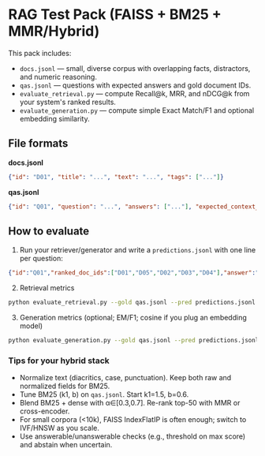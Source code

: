 
# RAG Test Pack (FAISS + BM25 + MMR/Hybrid)

This pack includes:
- `docs.jsonl` — small, diverse corpus with overlapping facts, distractors, and numeric reasoning.
- `qas.jsonl` — questions with expected answers and gold document IDs.
- `evaluate_retrieval.py` — compute Recall@k, MRR, and nDCG@k from your system's ranked results.
- `evaluate_generation.py` — compute simple Exact Match/F1 and optional embedding similarity.

## File formats

**docs.jsonl**
```json
{"id": "D01", "title": "...", "text": "...", "tags": ["..."]}
```

**qas.jsonl**
```json
{"id": "Q01", "question": "...", "answers": ["..."], "expected_context_doc_ids": ["D01","D02"], "type":"extractive"}
```

## How to evaluate

1. Run your retriever/generator and write a `predictions.jsonl` with one line per question:
```json
{"id":"Q01","ranked_doc_ids":["D01","D05","D02","D03","D04"],"answer":"25 days; up to 5 days can be carried over."}
```

2. Retrieval metrics
```bash
python evaluate_retrieval.py --gold qas.jsonl --pred predictions.jsonl --k 1 3 5
```

3. Generation metrics (optional; EM/F1; cosine if you plug an embedding model)
```bash
python evaluate_generation.py --gold qas.jsonl --pred predictions.jsonl
```

### Tips for your hybrid stack

- Normalize text (diacritics, case, punctuation). Keep both raw and normalized fields for BM25.
- Tune BM25 (k1, b) on `qas.jsonl`. Start k1=1.5, b=0.6.
- Blend BM25 + dense with α∈[0.3,0.7]. Re-rank top-50 with MMR or cross-encoder.
- For small corpora (<10k), FAISS IndexFlatIP is often enough; switch to IVF/HNSW as you scale.
- Use answerable/unanswerable checks (e.g., threshold on max score) and abstain when uncertain.


